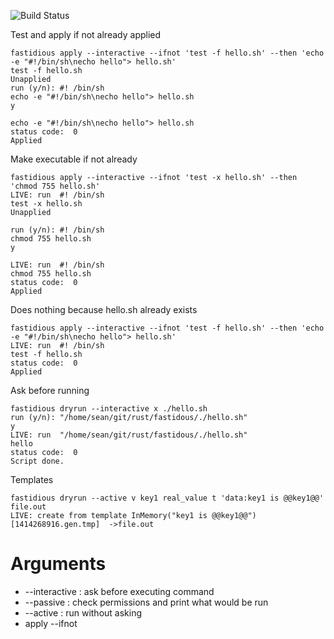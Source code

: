 ![Build Status](https://github.com/seanmceligot/fastidious/actions/workflows/rust.yml/badge.svg)


Test and apply if not already applied

```console
fastidious apply --interactive --ifnot 'test -f hello.sh' --then 'echo -e "#!/bin/sh\necho hello"> hello.sh'
test -f hello.sh
Unapplied
run (y/n): #! /bin/sh
echo -e "#!/bin/sh\necho hello"> hello.sh
y

echo -e "#!/bin/sh\necho hello"> hello.sh
status code:  0
Applied
```

Make executable if not already

```console
fastidious apply --interactive --ifnot 'test -x hello.sh' --then 'chmod 755 hello.sh'
LIVE: run  #! /bin/sh
test -x hello.sh
Unapplied

run (y/n): #! /bin/sh
chmod 755 hello.sh
y

LIVE: run  #! /bin/sh
chmod 755 hello.sh
status code:  0
Applied
```

Does nothing because hello.sh already exists

```console
fastidious apply --interactive --ifnot 'test -f hello.sh' --then 'echo -e "#!/bin/sh\necho hello"> hello.sh'
LIVE: run  #! /bin/sh
test -f hello.sh
status code:  0
Applied
```

Ask before running

```console
fastidious dryrun --interactive x ./hello.sh
run (y/n): "/home/sean/git/rust/fastidous/./hello.sh"
y
LIVE: run  "/home/sean/git/rust/fastidous/./hello.sh"
hello
status code:  0
Script done.
```

Templates

```console
fastidious dryrun --active v key1 real_value t 'data:key1 is @@key1@@' file.out
LIVE: create from template InMemory("key1 is @@key1@@") [1414268916.gen.tmp]  ->file.out
```

Arguments
=========

- --interactive : ask before executing command
- --passive : check permissions and print what would be run
- --active : run without asking
- apply --ifnot <script> --then <script>
- is-applied <script>
- x cmd arg...: run command
- var key value : set variable

